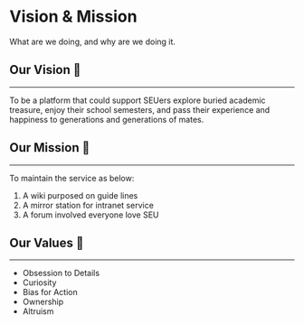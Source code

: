 # Vision & Mission

What are we doing, and why are we doing it.

## Our Vision 👀

---

To be a platform that could support SEUers explore buried academic treasure, enjoy their school semesters, and pass their experience and happiness to generations and generations of mates.

## Our Mission 🎯

---

To maintain the service as below:

1. A wiki purposed on guide lines
2. A mirror station for intranet service
3. A forum involved everyone love SEU

## Our Values 🌝

---

- Obsession to Details
- Curiosity
- Bias for Action
- Ownership
- Altruism